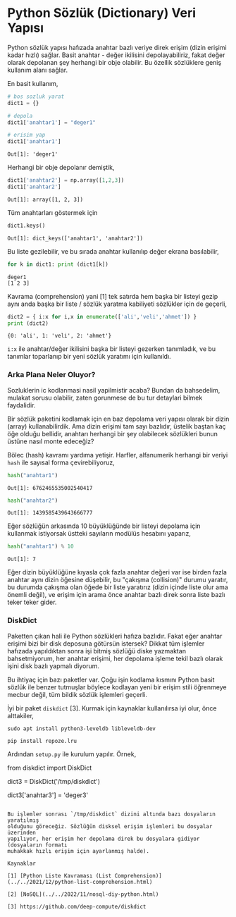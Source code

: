 # Python Sözlük (Dictionary) Veri Yapısı

Python sözlük yapısı hafızada anahtar bazlı veriye direk erişim (dizin
erişimi kadar hızlı) sağlar.  Basit anahtar - değer ikilisini
depolayabiliriz, fakat değer olarak depolanan şey herhangi bir obje
olabilir. Bu özellik sözlüklere geniş kullanım alanı sağlar.

En basit kullanım,

```python
# bos sozluk yarat
dict1 = {}

# depola
dict1['anahtar1'] = "deger1"

# erisim yap
dict1['anahtar1']
```

```text
Out[1]: 'deger1'
```

Herhangi bir obje depolanır demiştik,

```python
dict1['anahtar2'] = np.array([1,2,3])
dict1['anahtar2']
```

```text
Out[1]: array([1, 2, 3])
```

Tüm anahtarları göstermek için

```python
dict1.keys()
```

```text
Out[1]: dict_keys(['anahtar1', 'anahtar2'])
```

Bu liste gezilebilir, ve bu sırada anahtar kullanılıp değer ekrana basılabilir,

```python
for k in dict1: print (dict1[k])
```

```text
deger1
[1 2 3]
```

Kavrama (comprehension) yani [1] tek satırda hem başka bir listeyi gezip aynı
anda başka bir liste / sözlük yaratma kabiliyeti sözlükler için de geçerli,

```python
dict2 = { i:x for i,x in enumerate(['ali','veli','ahmet']) }
print (dict2)
```

```text
{0: 'ali', 1: 'veli', 2: 'ahmet'}
```

`i:x` ile anahtar/değer ikilisini başka bir listeyi gezerken tanımladık, ve
bu tanımlar toparlanıp bir yeni sözlük yaratımı için kullanıldı.

### Arka Plana Neler Oluyor?

Sozluklerin ic kodlanmasi nasil yapilmistir acaba? Bundan da bahsedelim, mulakat
sorusu olabilir, zaten gorunmese de bu tur detaylari bilmek faydalidir.

Bir sözlük paketini kodlamak için en baz depolama veri yapısı olarak bir dizin
(array) kullanabilirdik. Ama dizin erişimi tam sayı bazlıdır, üstelik baştan
kaç öğe olduğu bellidir, anahtarı herhangi bir şey olabilecek sözlükleri bunun
üstüne nasıl monte edeceğiz? 

Bölec (hash) kavramı yardıma yetişir. Harfler, alfanumerik herhangi
bir veriyi `hash` ile sayısal forma çevirebiliyoruz,

```python
hash("anahtar1")
```

```text
Out[1]: 6762465535002540417
```

```python
hash("anahtar2")
```

```text
Out[1]: 1439585439643666777
```

Eğer sözlüğün arkasında 10 büyüklüğünde bir listeyi depolama için kullanmak
istiyorsak üstteki sayıların modülüs hesabını yaparız, 

```python
hash("anahtar1") % 10
```

```text
Out[1]: 7
```

Eğer dizin büyüklüğüne kıyasla çok fazla anahtar değeri var ise birden fazla
anahtar aynı dizin öğesine düşebilir, bu "çakışma (collision)" durumu yaratır,
bu durumda çakışma olan öğede bir liste yaratırız (dizin içinde liste olur ama
önemli değil), ve erişim için arama önce anahtar bazlı direk sonra liste bazlı
teker teker gider. 

### DiskDict

Paketten çıkan hali ile Python sözlükleri hafıza bazlıdır. Fakat eğer anahtar
erişimi bizi bir disk deposuna götürsün istersek? Dikkat tüm işlemler hafızada
yapıldıktan sonra işi bitmiş sözlüğü diske yazmaktan bahsetmiyorum, her anahtar
erişimi, her depolama işleme tekil bazlı olarak işini disk bazlı yapmalı diyorum. 

Bu ihtiyaç için bazı paketler var. Çoğu işin kodlama kısmını Python
basit sözlük ile benzer tutmuşlar böylece kodlayan yeni bir erişim stili
öğrenmeye mecbur değil, tüm bildik sözlük işlemleri geçerli.

İyi bir paket `diskdict` [3]. Kurmak için kaynaklar kullanılırsa iyi
olur, önce alttakiler,

```
sudo apt install python3-leveldb libleveldb-dev

pip install repoze.lru
```

Ardından `setup.py` ile kurulum yapılır. Örnek,

from diskdict import DiskDict

dict3 = DiskDict('/tmp/diskdict')

dict3['anahtar3'] = 'deger3'
```

Bu işlemler sonrası `/tmp/diskdict` dizini altında bazı dosyaların yaratılmış
olduğunu göreceğiz. Sözlüğün disksel erişim işlemleri bu dosyalar üzerinden
yapılıyor, her erişim her depolama direk bu dosyalara gidiyor (dosyaların formatı
muhakkak hızlı erişim için ayarlanmış halde).

Kaynaklar

[1] [Python Liste Kavraması (List Comprehension)](../../2021/12/python-list-comprehension.html)

[2] [NoSQL](../../2022/11/nosql-diy-python.html)

[3] https://github.com/deep-compute/diskdict



